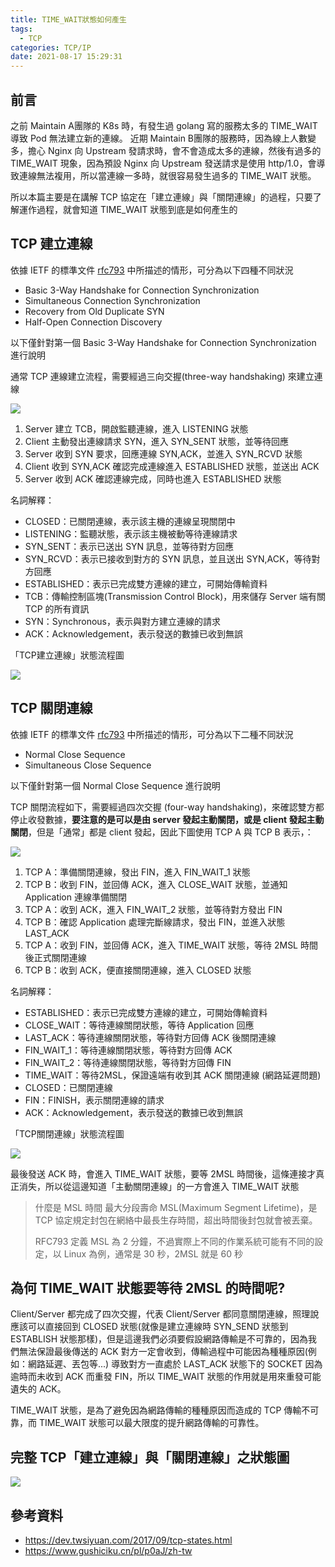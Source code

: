 ```yaml
---
title: TIME_WAIT狀態如何產生
tags:
  - TCP
categories: TCP/IP
date: 2021-08-17 15:29:31
---
```



## 前言

之前 Maintain A團隊的 K8s 時，有發生過 golang 寫的服務太多的 TIME_WAIT 導致 Pod 無法建立新的連線。 近期 Maintain B團隊的服務時，因為線上人數變多，擔心 Nginx 向 Upstream 發請求時，會不會造成太多的連線，然後有過多的 TIME_WAIT 現象，因為預設 Nginx 向 Upstream 發送請求是使用 http/1.0，會導致連線無法複用，所以當連線一多時，就很容易發生過多的 TIME_WAIT 狀態。

所以本篇主要是在講解 TCP 協定在「建立連線」與「關閉連線」的過程，只要了解運作過程，就會知道 TIME_WAIT 狀態到底是如何產生的

<!--more-->

## TCP 建立連線

依據 IETF 的標準文件 [rfc793](http://www.rfc-editor.org/rfc/rfc793.txt) 中所描述的情形，可分為以下四種不同狀況

- Basic 3-Way Handshake for Connection Synchronization
- Simultaneous Connection Synchronization
- Recovery from Old Duplicate SYN
- Half-Open Connection Discovery

以下僅針對第一個 Basic 3-Way Handshake for Connection Synchronization 進行說明

通常 TCP 連線建立流程，需要經過三向交握(three-way handshaking) 來建立連線

![](TCPIP-0.png)

1. Server 建立 TCB，開啟監聽連線，進入 LISTENING 狀態
2. Client 主動發出連線請求 SYN，進入 SYN_SENT 狀態，並等待回應
3. Server 收到 SYN 要求，回應連線 SYN,ACK，並進入 SYN_RCVD 狀態
4. Client 收到 SYN,ACK 確認完成連線進入 ESTABLISHED 狀態，並送出 ACK
5. Server 收到 ACK 確認連線完成，同時也進入 ESTABLISHED 狀態

名詞解釋：
- CLOSED：已關閉連線，表示該主機的連線呈現關閉中
- LISTENING：監聽狀態，表示該主機被動等待連線請求
- SYN_SENT：表示已送出 SYN 訊息，並等待對方回應
- SYN_RCVD：表示已接收到對方的 SYN 訊息，並且送出 SYN,ACK，等待對方回應
- ESTABLISHED：表示已完成雙方連線的建立，可開始傳輸資料
- TCB：傳輸控制區塊(Transmission Control Block)，用來儲存 Server 端有關 TCP 的所有資訊
- SYN：Synchronous，表示與對方建立連線的請求
- ACK：Acknowledgement，表示發送的數據已收到無誤

「TCP建立連線」狀態流程圖

![](TCPIP-1.png)

## TCP 關閉連線

依據 IETF 的標準文件 [rfc793](http://www.rfc-editor.org/rfc/rfc793.txt) 中所描述的情形，可分為以下二種不同狀況

- Normal Close Sequence
- Simultaneous Close Sequence

以下僅針對第一個 Normal Close Sequence 進行說明

TCP 關閉流程如下，需要經過四次交握 (four-way handshaking)，來確認雙方都停止收發數據，**要注意的是可以是由 server 發起主動關閉，或是 client 發起主動關閉**，但是「通常」都是 client 發起，因此下圖使用 TCP A 與 TCP B 表示，：

![](TCPIP-2.png)

1. TCP A：準備關閉連線，發出 FIN，進入 FIN_WAIT_1 狀態
2. TCP B：收到 FIN，並回傳 ACK，進入 CLOSE_WAIT 狀態，並通知 Application 連線準備關閉
3. TCP A：收到 ACK，進入 FIN_WAIT_2 狀態，並等待對方發出 FIN
4. TCP B：確認 Application 處理完斷線請求，發出 FIN，並進入狀態 LAST_ACK
5. TCP A：收到 FIN，並回傳 ACK，進入 TIME_WAIT 狀態，等待 2MSL 時間後正式關閉連線
6. TCP B：收到 ACK，便直接關閉連線，進入 CLOSED 狀態

名詞解釋：
- ESTABLISHED：表示已完成雙方連線的建立，可開始傳輸資料
- CLOSE_WAIT：等待連線關閉狀態，等待 Application 回應
- LAST_ACK：等待連線關閉狀態，等待對方回傳 ACK 後關閉連線
- FIN_WAIT_1：等待連線關閉狀態，等待對方回傳 ACK
- FIN_WAIT_2：等待連線關閉狀態，等待對方回傳 FIN
- TIME_WAIT：等待2MSL，保證遠端有收到其 ACK 關閉連線 (網路延遲問題)
- CLOSED：已關閉連線
- FIN：FINISH，表示關閉連線的請求
- ACK：Acknowledgement，表示發送的數據已收到無誤

「TCP關閉連線」狀態流程圖

![](TCPIP-3.png)

最後發送 ACK 時，會進入 TIME_WAIT 狀態，要等 2MSL 時間後，這條連接才真正消失，所以從這邊知道「主動關閉連線」的一方會進入 TIME_WAIT 狀態

> 什麼是 MSL 時間
> 最大分段壽命 MSL(Maximum Segment Lifetime)，是 TCP 協定規定封包在網絡中最長生存時間，超出時間後封包就會被丟棄。
>
> RFC793 定義 MSL 為 2 分鐘，不過實際上不同的作業系統可能有不同的設定，以 Linux 為例，通常是 30 秒，2MSL 就是 60 秒

## 為何 TIME_WAIT 狀態要等待 2MSL 的時間呢?

Client/Server 都完成了四次交握，代表 Client/Server 都同意關閉連線，照理說應該可以直接回到 CLOSED 狀態(就像是建立連線時 SYN_SEND 狀態到 ESTABLISH 狀態那樣)，但是這邊我們必須要假設網路傳輸是不可靠的，因為我們無法保證最後傳送的 ACK 對方一定會收到，傳輸過程中可能因為種種原因(例如：網路延遲、丟包等...) 導致對方一直處於 LAST_ACK 狀態下的 SOCKET 因為逾時而未收到 ACK 而重發 FIN，所以 TIME_WAIT 狀態的作用就是用來重發可能遺失的 ACK。

TIME_WAIT 狀態，是為了避免因為網路傳輸的種種原因而造成的 TCP 傳輸不可靠，而 TIME_WAIT 狀態可以最大限度的提升網路傳輸的可靠性。

## 完整 TCP「建立連線」與「關閉連線」之狀態圖

![](TCPIP-4.png)

## 參考資料

- https://dev.twsiyuan.com/2017/09/tcp-states.html
- https://www.gushiciku.cn/pl/p0aJ/zh-tw
